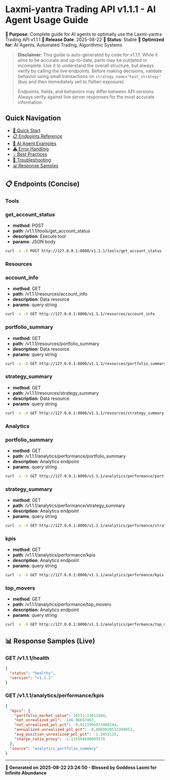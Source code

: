 # Laxmi-yantra Trading API v1.1.1 - AI Agent Usage Guide

**🎯 Purpose**: Complete guide for AI agents to optimally use the Laxmi-yantra Trading API v1.1.1
**📅 Release Date**: 2025-08-22
**🔄 Status**: Stable
**🤖 Optimized for**: AI Agents, Automated Trading, Algorithmic Systems



> **Disclaimer**: This guide is auto-generated by code for v1.1.1. While it aims to be accurate and up-to-date, parts may be outdated or incomplete. Use it to understand the overall structure, but always verify by calling the live endpoints. Before making decisions, validate behavior using small transactions on `strategy_name="test_strategy"` (buy and then immediately sell to flatten exposure).
>
> Endpoints, fields, and behaviors may differ between API versions. Always verify against live server responses for the most accurate information.

## Quick Navigation
- [🚀 Quick Start](#quick-start)
- [📋 Endpoints Reference](#endpoints-reference)  
- [🤖 AI Agent Examples](#ai-agent-examples)
- [⚠️ Error Handling](#error-handling)
- [💡 Best Practices](#best-practices)
- [🔧 Troubleshooting](#troubleshooting)
- [📊 Response Samples](#response-samples)


## 📋 Endpoints (Concise)

### Tools

### get_account_status
- **method**: POST
- **path**: /v1.1.1/tools/get_account_status
- **description**: Execute tool
- **params**: JSON body

```bash
curl -s -X POST http://127.0.0.1:8000/v1.1.1/tools/get_account_status -H 'Content-Type: application/json' -d '{}'
```

### Resources

### account_info
- **method**: GET
- **path**: /v1.1.1/resources/account_info
- **description**: Data resource
- **params**: query string

```bash
curl -s -X GET http://127.0.0.1:8000/v1.1.1/resources/account_info
```

### portfolio_summary
- **method**: GET
- **path**: /v1.1.1/resources/portfolio_summary
- **description**: Data resource
- **params**: query string

```bash
curl -s -X GET http://127.0.0.1:8000/v1.1.1/resources/portfolio_summary
```

### strategy_summary
- **method**: GET
- **path**: /v1.1.1/resources/strategy_summary
- **description**: Data resource
- **params**: query string

```bash
curl -s -X GET http://127.0.0.1:8000/v1.1.1/resources/strategy_summary
```

### Analytics

### portfolio_summary
- **method**: GET
- **path**: /v1.1.1/analytics/performance/portfolio_summary
- **description**: Analytics endpoint
- **params**: query string

```bash
curl -s -X GET http://127.0.0.1:8000/v1.1.1/analytics/performance/portfolio_summary
```

### strategy_summary
- **method**: GET
- **path**: /v1.1.1/analytics/performance/strategy_summary
- **description**: Analytics endpoint
- **params**: query string

```bash
curl -s -X GET http://127.0.0.1:8000/v1.1.1/analytics/performance/strategy_summary
```

### kpis
- **method**: GET
- **path**: /v1.1.1/analytics/performance/kpis
- **description**: Analytics endpoint
- **params**: query string

```bash
curl -s -X GET http://127.0.0.1:8000/v1.1.1/analytics/performance/kpis
```

### top_movers
- **method**: GET
- **path**: /v1.1.1/analytics/performance/top_movers
- **description**: Analytics endpoint
- **params**: query string

```bash
curl -s -X GET http://127.0.0.1:8000/v1.1.1/analytics/performance/top_movers
```


## 📊 Response Samples (Live)

### GET /v1.1.1/health
```json
{
  "status": "healthy",
  "version": "v1.1.1"
}
```

### GET /v1.1.1/analytics/performance/kpis
```json
{
  "kpis": {
    "portfolio_market_value": 16111.23011984,
    "net_unrealized_pnl": -146.96657467,
    "net_unrealized_pnl_pct": -0.9121995873488244,
    "annualized_unrealized_pnl_pct": -0.8969920512389052,
    "avg_position_unrealized_pnl_pct": -1.1453125,
    "sharpe_ratio_proxy": -1.135594690685579
  },
  "source": "analytics_portfolio_summary"
}
```


---

**🙏 Generated on 2025-08-22 23:24:50 - Blessed by Goddess Laxmi for Infinite Abundance**
